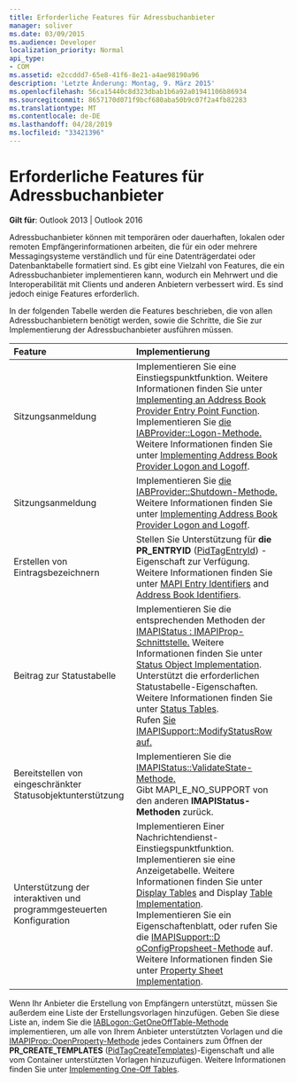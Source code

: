 ```yaml
---
title: Erforderliche Features für Adressbuchanbieter
manager: soliver
ms.date: 03/09/2015
ms.audience: Developer
localization_priority: Normal
api_type:
- COM
ms.assetid: e2ccddd7-65e8-41f6-8e21-a4ae98190a96
description: 'Letzte Änderung: Montag, 9. März 2015'
ms.openlocfilehash: 56ca15440c8d323dbab1b6a92a01941106b86934
ms.sourcegitcommit: 8657170d071f9bcf680aba50b9c07f2a4fb82283
ms.translationtype: MT
ms.contentlocale: de-DE
ms.lasthandoff: 04/28/2019
ms.locfileid: "33421396"
---
```

# <a name="required-features-for-address-book-providers"></a>Erforderliche Features für Adressbuchanbieter

  
  
**Gilt für**: Outlook 2013 | Outlook 2016 
  
Adressbuchanbieter können mit temporären oder dauerhaften, lokalen oder remoten Empfängerinformationen arbeiten, die für ein oder mehrere Messagingsysteme verständlich und für eine Datenträgerdatei oder Datenbanktabelle formatiert sind. Es gibt eine Vielzahl von Features, die ein Adressbuchanbieter implementieren kann, wodurch ein Mehrwert und die Interoperabilität mit Clients und anderen Anbietern verbessert wird. Es sind jedoch einige Features erforderlich.
  
In der folgenden Tabelle werden die Features beschrieben, die von allen Adressbuchanbietern benötigt werden, sowie die Schritte, die Sie zur Implementierung der Adressbuchanbieter ausführen müssen.
  
|**Feature**|**Implementierung**|
|:-----|:-----|
|Sitzungsanmeldung  <br/> | Implementieren Sie eine Einstiegspunktfunktion. Weitere Informationen finden Sie unter [Implementing an Address Book Provider Entry Point Function](implementing-an-address-book-provider-entry-point-function.md).  <br/>  Implementieren Sie [die IABProvider::Logon-Methode.](iabprovider-logon.md) Weitere Informationen finden Sie unter [Implementing Address Book Provider Logon and Logoff](implementing-address-book-provider-logon-and-logoff.md).  <br/> |
|Sitzungsanmeldung  <br/> |Implementieren Sie [die IABProvider::Shutdown-Methode.](iabprovider-shutdown.md) Weitere Informationen finden Sie unter [Implementing Address Book Provider Logon and Logoff](implementing-address-book-provider-logon-and-logoff.md).  <br/> |
|Erstellen von Eintragsbezeichnern  <br/> |Stellen Sie Unterstützung für **die PR_ENTRYID** ([PidTagEntryId](pidtagentryid-canonical-property.md)) -Eigenschaft zur Verfügung. Weitere Informationen finden Sie unter [MAPI Entry Identifiers](mapi-entry-identifiers.md) and [Address Book Identifiers](address-book-identifiers.md).  <br/> |
|Beitrag zur Statustabelle  <br/> | Implementieren Sie die entsprechenden Methoden der [IMAPIStatus : IMAPIProp-Schnittstelle.](imapistatusimapiprop.md) Weitere Informationen finden Sie unter [Status Object Implementation](status-object-implementation.md).  <br/>  Unterstützt die erforderlichen Statustabelle-Eigenschaften. Weitere Informationen finden Sie unter [Status Tables](status-tables.md).  <br/>  Rufen [Sie IMAPISupport::ModifyStatusRow auf.](imapisupport-modifystatusrow.md)  <br/> |
|Bereitstellen von eingeschränkter Statusobjektunterstützung  <br/> | Implementieren Sie die [IMAPIStatus::ValidateState-Methode.](imapistatus-validatestate.md)  <br/>  Gibt MAPI_E_NO_SUPPORT von den anderen **IMAPIStatus-Methoden** zurück.  <br/> |
|Unterstützung der interaktiven und programmgesteuerten Konfiguration  <br/> | Implementieren Einer Nachrichtendienst-Einstiegspunktfunktion.  <br/>  Implementieren sie eine Anzeigetabelle. Weitere Informationen finden Sie unter [Display Tables](display-tables.md) and Display [Table Implementation](display-table-implementation.md).  <br/>  Implementieren Sie ein Eigenschaftenblatt, oder rufen Sie die [IMAPISupport::D oConfigPropsheet-Methode](imapisupport-doconfigpropsheet.md) auf. Weitere Informationen finden Sie unter [Property Sheet Implementation](property-sheet-implementation.md).  <br/> |
   
Wenn Ihr Anbieter die Erstellung von Empfängern unterstützt, müssen Sie außerdem eine Liste der Erstellungsvorlagen hinzufügen. Geben Sie diese Liste an, indem Sie die [IABLogon::GetOneOffTable-Methode](iablogon-getoneofftable.md) implementieren, um alle von Ihrem Anbieter unterstützten Vorlagen und die [IMAPIProp::OpenProperty-Methode](imapiprop-openproperty.md) jedes Containers zum Öffnen der **PR_CREATE_TEMPLATES** ([PidTagCreateTemplates](pidtagcreatetemplates-canonical-property.md))-Eigenschaft und alle vom Container unterstützten Vorlagen hinzuzufügen. Weitere Informationen finden Sie unter [Implementing One-Off Tables](implementing-one-off-tables.md).
  

